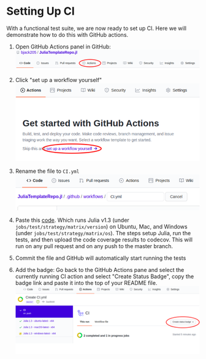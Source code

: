 # Setting Up CI
With a functional test suite, we are now ready to set up CI. Here we will demonstrate
how to do this with GitHub actions.

1. Open GitHub Actions panel in GitHub:
    ![GHA](images/GHA_button.png)

2. Click "set up a workflow yourself"
    ![GHA_setup](images/GHA_setup.png)

3. Rename the file to `CI.yml`
    ![GHA_rename](images/GHA_rename.png)

4. Paste this [code](https://github.com/bjack205/ALGAMES.jl/blob/master/.github/workflows/CI.yml).
    Which runs Julia v1.3 (under `jobs/test/strategy/matrix/version`) on Ubuntu, Mac, and
    Windows (under `jobs/test/strategy/matrix/os`). The steps setup Julia, run the tests,
    and then upload the code coverage results to codecov. This will run on any pull request
    and on any push to the master branch.

5. Commit the file and GitHub will automatically start running the tests

6. Add the badge: Go back to the GitHub Actions pane and select the currently running
   CI action and select "Create Status Badge", copy the badge link and paste it into the
   top of your README file.
   ![GHA_badge](images/GHA_badge.png)

